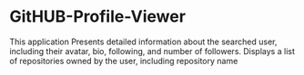 # GitHUB-Profile-Viewer
This application Presents detailed information about the searched user, including their avatar, bio, following, and number of followers.
Displays a list of repositories owned by the user, including repository name
